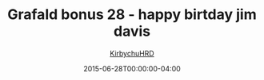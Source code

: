 ---
title: "Grafald bonus 28 - happy birtday jim davis"
type: "image"
date: 2015-06-28T00:00:00-04:00
draft: false
categories:
- comics
- collaborations
tags:
- grafald
image_path: "/projects/grafald/comics/img/2015/bonus_28.png"
alt_text: ""
author: "[KirbychuHRD](https://cohost.org/KirbychuHRD)"
---